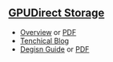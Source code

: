 ## [GPUDirect Storage](https://developer.nvidia.com/gpudirect-storage)
- [Overview](https://nvdam.widen.net/s/k8vrp9xkft/tech-overview-magnum-io-1790750-r5-web) or [PDF](https://docs.nvidia.com/gpudirect-storage/pdf/overview-guide.pdf)
- [Tenchical Blog](https://developer.nvidia.com/blog/accelerating-io-in-the-modern-data-center-magnum-io-storage-partnerships/)
- [Degisn Guide](https://docs.nvidia.com/gpudirect-storage/design-guide/index.html) or [PDF](https://docs.nvidia.com/gpudirect-storage/pdf/design-guide.pdf)